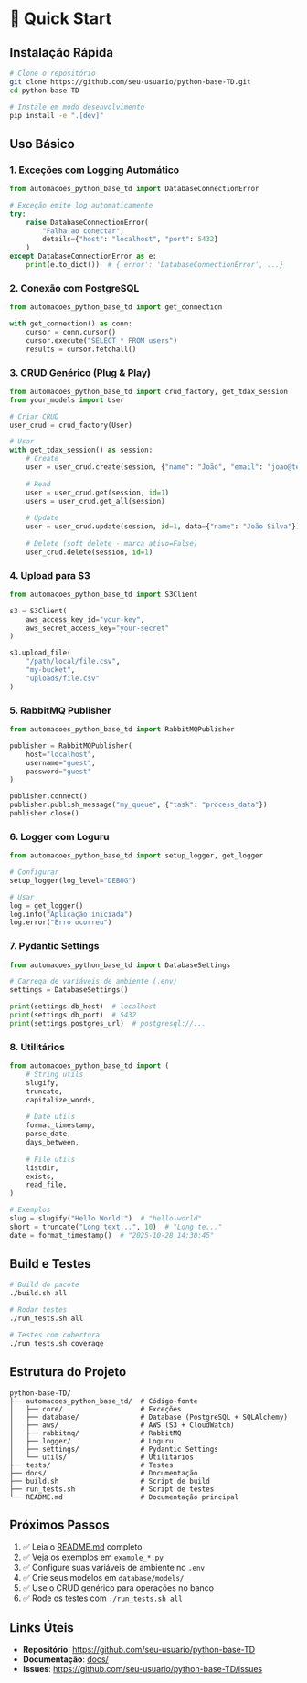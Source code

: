 # 🚀 Quick Start

## Instalação Rápida

```bash
# Clone o repositório
git clone https://github.com/seu-usuario/python-base-TD.git
cd python-base-TD

# Instale em modo desenvolvimento
pip install -e ".[dev]"
```

## Uso Básico

### 1. Exceções com Logging Automático

```python
from automacoes_python_base_td import DatabaseConnectionError

# Exceção emite log automaticamente
try:
    raise DatabaseConnectionError(
        "Falha ao conectar",
        details={"host": "localhost", "port": 5432}
    )
except DatabaseConnectionError as e:
    print(e.to_dict())  # {'error': 'DatabaseConnectionError', ...}
```

### 2. Conexão com PostgreSQL

```python
from automacoes_python_base_td import get_connection

with get_connection() as conn:
    cursor = conn.cursor()
    cursor.execute("SELECT * FROM users")
    results = cursor.fetchall()
```

### 3. CRUD Genérico (Plug & Play)

```python
from automacoes_python_base_td import crud_factory, get_tdax_session
from your_models import User

# Criar CRUD
user_crud = crud_factory(User)

# Usar
with get_tdax_session() as session:
    # Create
    user = user_crud.create(session, {"name": "João", "email": "joao@test.com"})
    
    # Read
    user = user_crud.get(session, id=1)
    users = user_crud.get_all(session)
    
    # Update
    user = user_crud.update(session, id=1, data={"name": "João Silva"})
    
    # Delete (soft delete - marca ativo=False)
    user_crud.delete(session, id=1)
```

### 4. Upload para S3

```python
from automacoes_python_base_td import S3Client

s3 = S3Client(
    aws_access_key_id="your-key",
    aws_secret_access_key="your-secret"
)

s3.upload_file(
    "/path/local/file.csv",
    "my-bucket",
    "uploads/file.csv"
)
```

### 5. RabbitMQ Publisher

```python
from automacoes_python_base_td import RabbitMQPublisher

publisher = RabbitMQPublisher(
    host="localhost",
    username="guest",
    password="guest"
)

publisher.connect()
publisher.publish_message("my_queue", {"task": "process_data"})
publisher.close()
```

### 6. Logger com Loguru

```python
from automacoes_python_base_td import setup_logger, get_logger

# Configurar
setup_logger(log_level="DEBUG")

# Usar
log = get_logger()
log.info("Aplicação iniciada")
log.error("Erro ocorreu")
```

### 7. Pydantic Settings

```python
from automacoes_python_base_td import DatabaseSettings

# Carrega de variáveis de ambiente (.env)
settings = DatabaseSettings()

print(settings.db_host)  # localhost
print(settings.db_port)  # 5432
print(settings.postgres_url)  # postgresql://...
```

### 8. Utilitários

```python
from automacoes_python_base_td import (
    # String utils
    slugify,
    truncate,
    capitalize_words,
    
    # Date utils
    format_timestamp,
    parse_date,
    days_between,
    
    # File utils
    listdir,
    exists,
    read_file,
)

# Exemplos
slug = slugify("Hello World!")  # "hello-world"
short = truncate("Long text...", 10)  # "Long te..."
date = format_timestamp()  # "2025-10-28 14:30:45"
```

## Build e Testes

```bash
# Build do pacote
./build.sh all

# Rodar testes
./run_tests.sh all

# Testes com cobertura
./run_tests.sh coverage
```

## Estrutura do Projeto

```
python-base-TD/
├── automacoes_python_base_td/  # Código-fonte
│   ├── core/                   # Exceções
│   ├── database/               # Database (PostgreSQL + SQLAlchemy)
│   ├── aws/                    # AWS (S3 + CloudWatch)
│   ├── rabbitmq/               # RabbitMQ
│   ├── logger/                 # Loguru
│   ├── settings/               # Pydantic Settings
│   └── utils/                  # Utilitários
├── tests/                      # Testes
├── docs/                       # Documentação
├── build.sh                    # Script de build
├── run_tests.sh                # Script de testes
└── README.md                   # Documentação principal
```

## Próximos Passos

1. ✅ Leia o [README.md](README.md) completo
2. ✅ Veja os exemplos em `example_*.py`
3. ✅ Configure suas variáveis de ambiente no `.env`
4. ✅ Crie seus modelos em `database/models/`
5. ✅ Use o CRUD genérico para operações no banco
6. ✅ Rode os testes com `./run_tests.sh all`

## Links Úteis

- **Repositório**: https://github.com/seu-usuario/python-base-TD
- **Documentação**: [docs/](docs/)
- **Issues**: https://github.com/seu-usuario/python-base-TD/issues

